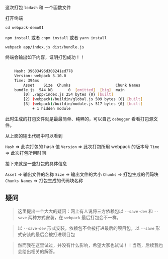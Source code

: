 这次打包 `lodash` 和 一个函数文件

打开终端

`cd webpack-demo01`

`npm install` 或者 `cnpm install` 或者 `yarn install`

`webpack app/index.js dist/bundle.js`

终端会输出如下内容，证明打包成功！！

```bash

    Hash: 39683496d308241ed778
    Version: webpack 3.10.0
    Time: 394ms
        Asset    Size  Chunks                    Chunk Names
    bundle.js  544 kB       0  [emitted]  [big]  main
        [0] ./app/index.js 254 bytes {0} [built]
        [2] (webpack)/buildin/global.js 509 bytes {0} [built]
        [3] (webpack)/buildin/module.js 517 bytes {0} [built]
            + 1 hidden module

```

此时生成的打包文件就是最最简单、纯粹的，可以自己 `debugger` 看看打包源文件。

从上面的输出代码中可以看到

`Hash` => 此次打包的 hash 值
`Version` => 此次打包所用 webpack 的版本号
`Time` => 此次打包所用时间

接下来就是一些打包的具体信息

`Asset` => 输出文件的名称
`Size` => 输出文件的大小
`Chunks` => 打包生成的代码块
`Chunks Names` => 打包生成的代码块名称

## 疑问

> 这里提出一个大大的疑问：网上有人说将三方依赖包以 `--save-dev` 和 `--save` 两种方式安装，在 `webpack` 最后打包会不一样。

> 以 `--save-dev` 形式安装，依赖包不会被打进最后的项目包，以 `--save` 形式安装的最后会被打进项目包

> 然而我在这里试过，并没有什么影响，希望大家也试试！！当然，后续我也会给出相关的解答。